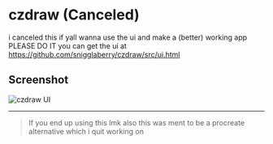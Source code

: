 # czdraw (Canceled)
i canceled this if yall wanna use the ui and make a (better) working app PLEASE DO IT
you can get the ui at
https://github.com/snigglaberry/czdraw/src/ui.html

## Screenshot
![czdraw UI](https://github.com/snigglaberry/czdraw/blob/main/czpic.png)

---

> If you end up using this lmk
> also this was ment to be a procreate alternative which i quit working on
